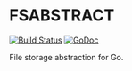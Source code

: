 # FSABSTRACT

[![Build Status](https://secure.travis-ci.org/jbuchbinder/fsabstract.png)](http://travis-ci.org/jbuchbinder/fsabstract)
[![GoDoc](https://godoc.org/github.com/jbuchbinder/fsabstract?status.png)](https://godoc.org/github.com/jbuchbinder/fsabstract)

File storage abstraction for Go. 

